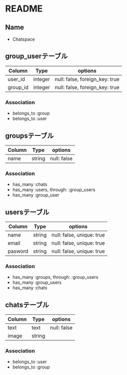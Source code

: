 # README

## Name
- Chatspace

<!-- 中間テーブル -->
## group_userテーブル

|Column|Type|options|
|------|----|-------|
|user_id|integer|null: false, foreign_key: true|
|group_id|integer|null: false, foreign_key: true|

### Association
- belongs_to :group
- belongs_to :user

## groupsテーブル

|Column|Type|options|
|------|----|-------|
|name|string|null: false|

### Association
- has_many :chats
- has_many :users, through: :group_users
- has_many :group_user

## usersテーブル

|Column|Type|options|
|------|----|-------|
|name|string|null: false, unique: true|
|email|string|null: false, unique: true|
|pasword|string|null: false, unique: true|

### Association
- has_many :groups, through: :group_users
- has_many :group_users
- has_many :chats

## chatsテーブル

|Column|Type|options|
|------|----|-------|
|text|text|null: false|
|image|string|

### Association
- belongs_to :user
- belongs_to :group